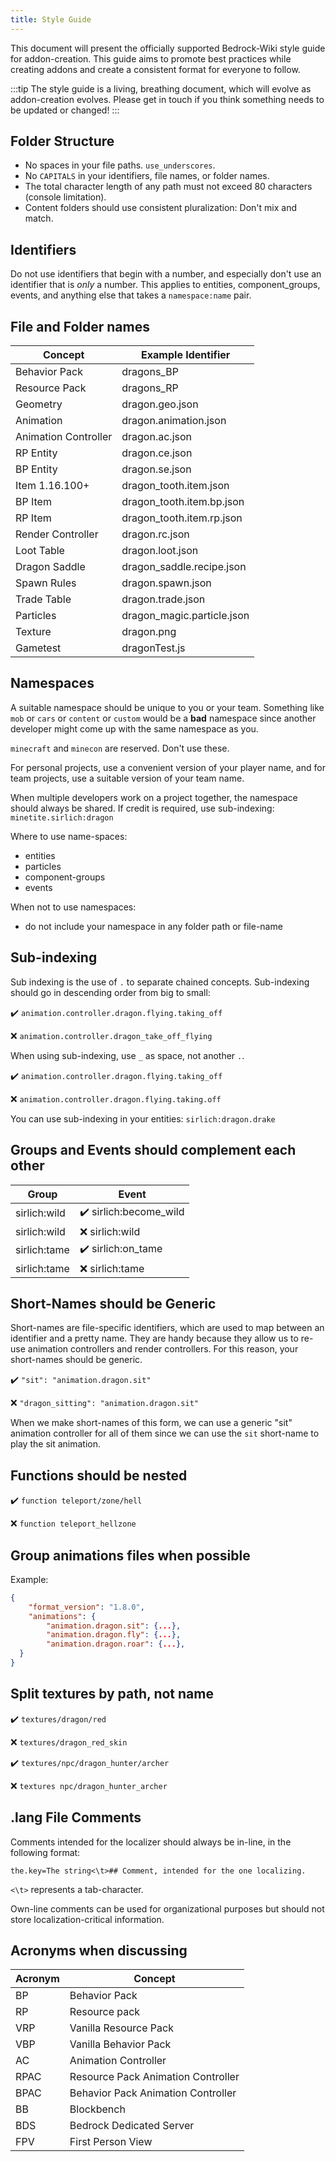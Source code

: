```yaml
---
title: Style Guide
---
```


This document will present the officially supported Bedrock-Wiki style guide for addon-creation. This guide aims to promote best practices while creating addons and create a consistent format for everyone to follow.

:::tip
The style guide is a living, breathing document, which will evolve as addon-creation evolves. Please get in touch if you think something needs to be updated or changed!
:::

## Folder Structure

-   No spaces in your file paths. `use_underscores`.
-   No `CAPITALS` in your identifiers, file names, or folder names.
-   The total character length of any path must not exceed 80 characters (console limitation).
-   Content folders should use consistent pluralization: Don't mix and match.

## Identifiers

Do not use identifiers that begin with a number, and especially don't use an identifier that is _only_ a number. This applies to entities, component_groups, events, and anything else that takes a `namespace:name` pair.

## File and Folder names

| Concept              | Example Identifier         |
| -------------------- | -------------------------- |
| Behavior Pack        | dragons_BP                 |
| Resource Pack        | dragons_RP                 |
| Geometry             | dragon.geo.json            |
| Animation            | dragon.animation.json      |
| Animation Controller | dragon.ac.json             |
| RP Entity            | dragon.ce.json             |
| BP Entity            | dragon.se.json             |
| Item 1.16.100+       | dragon_tooth.item.json     |
| BP Item              | dragon_tooth.item.bp.json  |
| RP Item              | dragon_tooth.item.rp.json  |
| Render Controller    | dragon.rc.json             |
| Loot Table           | dragon.loot.json           |
| Dragon Saddle        | dragon_saddle.recipe.json  |
| Spawn Rules          | dragon.spawn.json          |
| Trade Table          | dragon.trade.json          |
| Particles            | dragon_magic.particle.json |
| Texture              | dragon.png                 |
| Gametest             | dragonTest.js              |

## Namespaces

A suitable namespace should be unique to you or your team. Something like `mob` or `cars` or `content` or `custom` would be a **bad** namespace since another developer might come up with the same namespace as you.

`minecraft` and `minecon` are reserved. Don't use these.

For personal projects, use a convenient version of your player name, and for team projects, use a suitable version of your team name.

When multiple developers work on a project together, the namespace should always be shared. If credit is required, use sub-indexing: `minetite.sirlich:dragon`

Where to use name-spaces:

-   entities
-   particles
-   component-groups
-   events

When not to use namespaces:

-   do not include your namespace in any folder path or file-name

## Sub-indexing

Sub indexing is the use of `.` to separate chained concepts. Sub-indexing should go in descending order from big to small:

✔️ `animation.controller.dragon.flying.taking_off`

❌ `animation.controller.dragon_take_off_flying`

When using sub-indexing, use `_` as space, not another `.`.

✔️ `animation.controller.dragon.flying.taking_off`

❌ `animation.controller.dragon.flying.taking.off`

You can use sub-indexing in your entities:
`sirlich:dragon.drake`

## Groups and Events should complement each other

| Group        | Event                  |
| ------------ | ---------------------- |
| sirlich:wild | ✔️ sirlich:become_wild |
| sirlich:wild | ❌ sirlich:wild        |
| sirlich:tame | ✔️ sirlich:on_tame     |
| sirlich:tame | ❌ sirlich:tame        |

## Short-Names should be Generic

Short-names are file-specific identifiers, which are used to map between an identifier and a pretty name. They are handy because they allow us to re-use animation controllers and render controllers. For this reason, your short-names should be generic.

✔️ `"sit": "animation.dragon.sit"`

❌ `"dragon_sitting": "animation.dragon.sit"`

When we make short-names of this form, we can use a generic "sit" animation controller for all of them since we can use the `sit` short-name to play the sit animation.

## Functions should be nested

✔️ `function teleport/zone/hell`

❌ `function teleport_hellzone`

## Group animations files when possible

Example:

<CodeHeader></CodeHeader>

```json
{
    "format_version": "1.8.0",
    "animations": {
        "animation.dragon.sit": {...},
        "animation.dragon.fly": {...},
        "animation.dragon.roar": {...},
  }
}
```

## Split textures by path, not name

✔️ `textures/dragon/red`

❌ `textures/dragon_red_skin`

✔️ `textures/npc/dragon_hunter/archer`

❌ `textures npc/dragon_hunter_archer`

## .lang File Comments

Comments intended for the localizer should always be in-line, in the following format:

`the.key=The string<\t>## Comment, intended for the one localizing.`

`<\t>` represents a tab-character.

Own-line comments can be used for organizational purposes but should not store localization-critical information.

## Acronyms when discussing

| Acronym | Concept                            |
| ------- | ---------------------------------- |
| BP      | Behavior Pack                      |
| RP      | Resource pack                      |
| VRP     | Vanilla Resource Pack              |
| VBP     | Vanilla Behavior Pack              |
| AC      | Animation Controller               |
| RPAC    | Resource Pack Animation Controller |
| BPAC    | Behavior Pack Animation Controller |
| BB      | Blockbench                         |
| BDS     | Bedrock Dedicated Server           |
| FPV     | First Person View                  |
